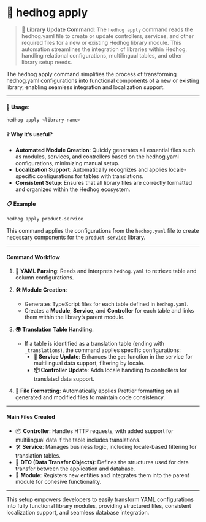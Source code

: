 # 🦔 hedhog apply

> 🔄 **Library Update Command**: The `hedhog apply` command reads the hedhog.yaml file to create or update controllers, services, and other required files for a new or existing Hedhog library module. This automation streamlines the integration of libraries within Hedhog, handling relational configurations, multilingual tables, and other library setup needs.

The hedhog apply command simplifies the process of transforming hedhog.yaml configurations into functional components of a new or existing library, enabling seamless integration and localization support.

---

#### 🚀 Usage:

```bash
hedhog apply <library-name>
```

#### ❓ Why it’s useful?

- **Automated Module Creation**: Quickly generates all essential files such as modules, services, and controllers based on the hedhog.yaml configurations, minimizing manual setup.
- **Localization Support**: Automatically recognizes and applies locale-specific configurations for tables with translations.
- **Consistent Setup**: Ensures that all library files are correctly formatted and organized within the Hedhog ecosystem.

#### 📋 Example

```bash
hedhog apply product-service
```

This command applies the configurations from the `hedhog.yaml` file to create necessary components for the `product-service` library.

---

#### Command Workflow

1. **📄 YAML Parsing**: Reads and interprets `hedhog.yaml` to retrieve table and column configurations.

2. **🛠️ Module Creation**:

   - Generates TypeScript files for each table defined in `hedhog.yaml`.
   - Creates a **Module**, **Service**, and **Controller** for each table and links them within the library’s parent module.

3. **🌍 Translation Table Handling**:

   - If a table is identified as a translation table (ending with `_translations`), the command applies specific configurations:
     - **🔧 Service Update**: Enhances the `get` function in the service for multilingual data support, filtering by locale.
     - **📦 Controller Update**: Adds locale handling to controllers for translated data support.

4. **🎨 File Formatting**: Automatically applies Prettier formatting on all generated and modified files to maintain code consistency.

---

#### Main Files Created

- 📦 **Controller**: Handles HTTP requests, with added support for multilingual data if the table includes translations.
- 🛠️ **Service**: Manages business logic, including locale-based filtering for translation tables.
- 📄 **DTO (Data Transfer Objects)**: Defines the structures used for data transfer between the application and database.
- 📂 **Module**: Registers new entities and integrates them into the parent module for cohesive functionality.

---

This setup empowers developers to easily transform YAML configurations into fully functional library modules, providing structured files, consistent localization support, and seamless database integration.
